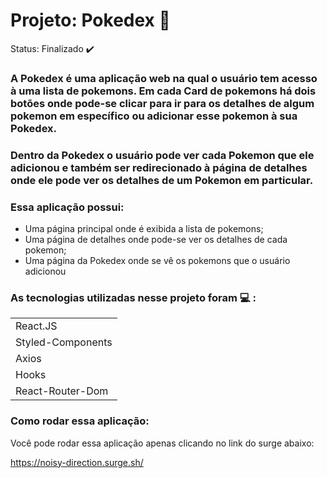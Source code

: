# Projeto: Pokedex 🚀

Status: Finalizado ✔️

### A Pokedex é uma aplicação web na qual o usuário tem acesso à uma lista de pokemons. Em cada Card de pokemons há dois botões onde pode-se clicar para ir para os detalhes de algum pokemon em específico ou adicionar esse pokemon à sua Pokedex.
### Dentro da Pokedex o usuário pode ver cada Pokemon que ele adicionou e também ser redirecionado à página de detalhes onde ele pode ver os detalhes de um Pokemon em particular.

### Essa aplicação possui:
+ Uma página principal onde é exibida a lista de pokemons;
+ Uma página de detalhes onde pode-se ver os detalhes de cada pokemon;
+ Uma página da Pokedex onde se vê os pokemons que o usuário adicionou

### As tecnologias utilizadas nesse projeto foram 💻 :
<table>
  <tr>
    <td>React.JS</td>
  </tr>
   <tr>
    <td>Styled-Components</td>
  </tr>
  <tr>
    <td>Axios</td>
  </tr>
  <tr>
    <td>Hooks</td>
  </tr>
  <tr>
    <td>React-Router-Dom</td>
  </tr>
</table>

### Como rodar essa aplicação:
Você pode rodar essa aplicação apenas clicando no link do surge abaixo:

https://noisy-direction.surge.sh/
